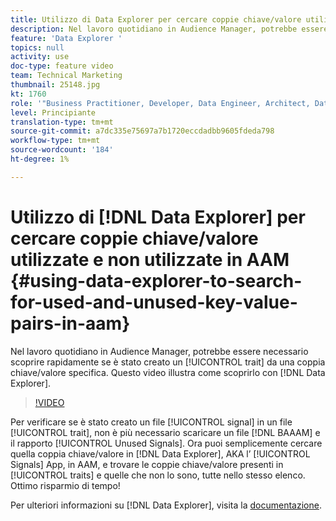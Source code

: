 ```yaml
---
title: Utilizzo di Data Explorer per cercare coppie chiave/valore utilizzate e non utilizzate in AAM
description: Nel lavoro quotidiano in Audience Manager, potrebbe essere necessario scoprire rapidamente se una caratteristica è stata creata da una coppia chiave/valore specifica. Questo video illustra come scoprire con Data Explorer.
feature: 'Data Explorer '
topics: null
activity: use
doc-type: feature video
team: Technical Marketing
thumbnail: 25148.jpg
kt: 1760
role: '"Business Practitioner, Developer, Data Engineer, Architect, Data Architect, Administrator, Leader"'
level: Principiante
translation-type: tm+mt
source-git-commit: a7dc335e75697a7b1720eccdadbb9605fdeda798
workflow-type: tm+mt
source-wordcount: '184'
ht-degree: 1%

---
```



# Utilizzo di [!DNL Data Explorer] per cercare coppie chiave/valore utilizzate e non utilizzate in AAM {#using-data-explorer-to-search-for-used-and-unused-key-value-pairs-in-aam}

Nel lavoro quotidiano in Audience Manager, potrebbe essere necessario scoprire rapidamente se è stato creato un [!UICONTROL trait] da una coppia chiave/valore specifica. Questo video illustra come scoprirlo con [!DNL Data Explorer].

>[!VIDEO](https://video.tv.adobe.com/v/25148/?quality=12)

Per verificare se è stato creato un file [!UICONTROL signal] in un file [!UICONTROL trait], non è più necessario scaricare un file [!DNL BAAAM] e il rapporto [!UICONTROL Unused Signals]. Ora puoi semplicemente cercare quella coppia chiave/valore in [!DNL Data Explorer], AKA l’ [!UICONTROL Signals] App, in AAM, e trovare le coppie chiave/valore presenti in [!UICONTROL traits] e quelle che non lo sono, tutte nello stesso elenco. Ottimo risparmio di tempo!

Per ulteriori informazioni su [!DNL Data Explorer], visita la [documentazione](https://experiencecloud.adobe.com/resources/help/en_US/aam/data-explorer.html).